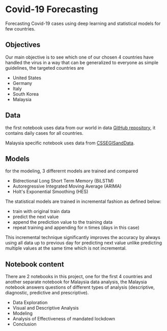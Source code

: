 # Covid-19 Forecasting

Forecasting Covid-19 cases using deep learning and statistical models for few
countries.

## Objectives

Our main objective is to see which one of our chosen 4 countries have handled
the virus in a way that can be generalized to everyone as simple guidelines, the
targeted countries are

- United States
- Germany
- Italy
- South Korea
- Malaysia

## Data

the first notebook uses data from our world in data
[GitHub repository](https://github.com/owid/covid-19-data/tree/master/public/data),
it contains daily cases for all countries.

Malaysia specific notebook uses data from
[CSSEGISandData](https://github.com/CSSEGISandData/COVID-19).

## Models

for the modeling, 3 differernt models are trained and compared

- Bidrectional Long Short Term Memory (BiLSTM)
- Autoregressive Integrated Moving Average (ARIMA)
- Holt's Exponential Smoothing (HES)

The statistical models are trained in incremental fashion as defined below:

- train with original train data
- predict the next value
- append the prediction value to the training data
- repeat training and appending for n times (days in this case)

This incremental technique significantly improves the accuracy by always using
all data up to previous day for predicting next value unlike predicting multiple
values at the same time which is not incremental.

## Notebook content

There are 2 notebooks in this project, one for the first 4 countries and another
separate notebook for Malaysia data analysis, the Malaysia notebook answers
questions of different types of analysis (descriptive, diagnostic, predictive
and prescriptive).

- Data Exploration
- Visual and Descriptive Analysis
- Modeling
- Analysis of Effectiveness of mandated lockdown
- Conclusion

